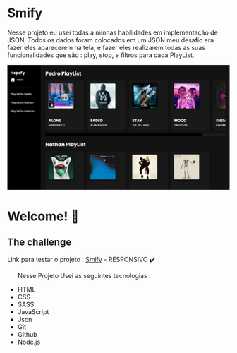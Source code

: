 # Smify
Nesse projeto eu usei todas a minhas habilidades em implementação de JSON, Todos os dados foram colocados em um JSON meu desafio era fazer eles aparecerem na tela, e fazer eles realizarem todas as suas funcionalidades que são : play, stop, e filtros para cada PlayList.
 
![](./assets/github-image.png)


<h1>Welcome! 👋</h1>
<h2>The challenge</h2>
<p>Link para testar o projeto : <a href="https://smify-portifolio.netlify.app/">Smify</a> - RESPONSIVO ✔️</p>

<ul>
<p>Nesse Projeto Usei as seguintes tecnologias :<p>

<li>HTML
<li>CSS
<li>SASS
<li>JavaScript
<li>Json
<li>Git
<li>Github
<li>Node.js
</ul>
